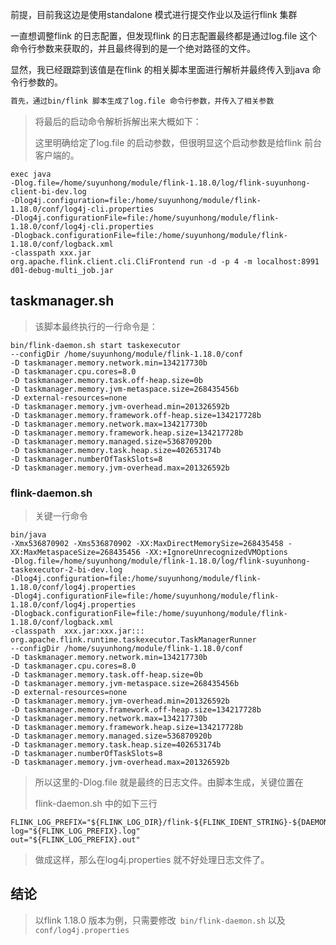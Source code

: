 







前提，目前我这边是使用standalone 模式进行提交作业以及运行flink 集群

一直想调整flink 的日志配置，但发现flink 的日志配置最终都是通过log.file 这个命令行参数来获取的，并且最终得到的是一个绝对路径的文件。

显然，我已经跟踪到该值是在flink 的相关脚本里面进行解析并最终传入到java 命令行参数的。



```txt
首先，通过bin/flink 脚本生成了log.file 命令行参数，并传入了相关参数
```

> 将最后的启动命令解析拆解出来大概如下：
>
> 这里明确给定了log.file 的启动参数，但很明显这个启动参数是给flink 前台客户端的。

```shell
exec java 
-Dlog.file=/home/suyunhong/module/flink-1.18.0/log/flink-suyunhong-client-bi-dev.log 
-Dlog4j.configuration=file:/home/suyunhong/module/flink-1.18.0/conf/log4j-cli.properties 
-Dlog4j.configurationFile=file:/home/suyunhong/module/flink-1.18.0/conf/log4j-cli.properties 
-Dlogback.configurationFile=file:/home/suyunhong/module/flink-1.18.0/conf/logback.xml 
-classpath xxx.jar 
org.apache.flink.client.cli.CliFrontend run -d -p 4 -m localhost:8991 d01-debug-multi_job.jar
```







## taskmanager.sh

> 该脚本最终执行的一行命令是：

```shell
bin/flink-daemon.sh start taskexecutor 
--configDir /home/suyunhong/module/flink-1.18.0/conf 
-D taskmanager.memory.network.min=134217730b 
-D taskmanager.cpu.cores=8.0 
-D taskmanager.memory.task.off-heap.size=0b 
-D taskmanager.memory.jvm-metaspace.size=268435456b 
-D external-resources=none 
-D taskmanager.memory.jvm-overhead.min=201326592b 
-D taskmanager.memory.framework.off-heap.size=134217728b 
-D taskmanager.memory.network.max=134217730b 
-D taskmanager.memory.framework.heap.size=134217728b 
-D taskmanager.memory.managed.size=536870920b 
-D taskmanager.memory.task.heap.size=402653174b 
-D taskmanager.numberOfTaskSlots=8 
-D taskmanager.memory.jvm-overhead.max=201326592b
```



### flink-daemon.sh

> 关键一行命令

```shell
bin/java 
-Xmx536870902 -Xms536870902 -XX:MaxDirectMemorySize=268435458 -XX:MaxMetaspaceSize=268435456 -XX:+IgnoreUnrecognizedVMOptions 
-Dlog.file=/home/suyunhong/module/flink-1.18.0/log/flink-suyunhong-taskexecutor-2-bi-dev.log 
-Dlog4j.configuration=file:/home/suyunhong/module/flink-1.18.0/conf/log4j.properties 
-Dlog4j.configurationFile=file:/home/suyunhong/module/flink-1.18.0/conf/log4j.properties 
-Dlogback.configurationFile=file:/home/suyunhong/module/flink-1.18.0/conf/logback.xml 
-classpath  xxx.jar:xxx.jar:::
org.apache.flink.runtime.taskexecutor.TaskManagerRunner 
--configDir /home/suyunhong/module/flink-1.18.0/conf 
-D taskmanager.memory.network.min=134217730b 
-D taskmanager.cpu.cores=8.0 
-D taskmanager.memory.task.off-heap.size=0b 
-D taskmanager.memory.jvm-metaspace.size=268435456b 
-D external-resources=none 
-D taskmanager.memory.jvm-overhead.min=201326592b 
-D taskmanager.memory.framework.off-heap.size=134217728b 
-D taskmanager.memory.network.max=134217730b 
-D taskmanager.memory.framework.heap.size=134217728b 
-D taskmanager.memory.managed.size=536870920b 
-D taskmanager.memory.task.heap.size=402653174b 
-D taskmanager.numberOfTaskSlots=8 
-D taskmanager.memory.jvm-overhead.max=201326592b
```

> 所以这里的-Dlog.file 就是最终的日志文件。由脚本生成，关键位置在
>
> flink-daemon.sh 中的如下三行

```shell
FLINK_LOG_PREFIX="${FLINK_LOG_DIR}/flink-${FLINK_IDENT_STRING}-${DAEMON}-${id}-${HOSTNAME}"
log="${FLINK_LOG_PREFIX}.log"
out="${FLINK_LOG_PREFIX}.out"
```

> 做成这样，那么在log4j.properties 就不好处理日志文件了。



## 结论

> 以flink 1.18.0 版本为例，只需要修改` bin/flink-daemon.sh` 以及`conf/log4j.properties`





